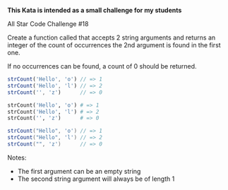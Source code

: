 **This Kata is intended as a small challenge for my students**

All Star Code Challenge #18

Create a function called that accepts 2 string arguments and returns an integer of the count of occurrences the 2nd argument is found in the first one.

If no occurrences can be found, a count of 0 should be returned.

```javascript
strCount('Hello', 'o') // => 1
strCount('Hello', 'l') // => 2
strCount('', 'z')      // => 0
```
```ruby
strCount('Hello', 'o') # => 1
strCount('Hello', 'l') # => 2
strCount('', 'z')      # => 0
```
```java
strCount("Hello", 'o') // => 1
strCount("Hello", 'l') // => 2
strCount("", 'z')      // => 0
```

Notes:
* The first argument can be an empty string  
* The second string argument will always be of length 1